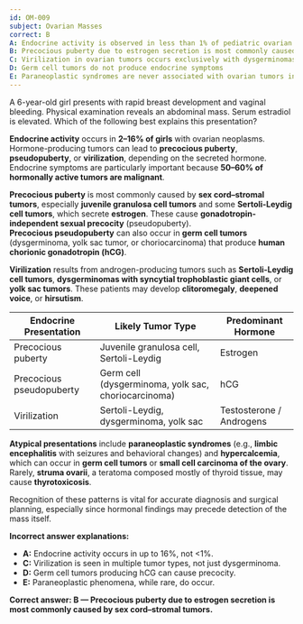 ```yaml
---
id: OM-009
subject: Ovarian Masses
correct: B
A: Endocrine activity is observed in less than 1% of pediatric ovarian neoplasms
B: Precocious puberty due to estrogen secretion is most commonly caused by sex cord–stromal tumors
C: Virilization in ovarian tumors occurs exclusively with dysgerminomas
D: Germ cell tumors do not produce endocrine symptoms
E: Paraneoplastic syndromes are never associated with ovarian tumors in children
---
```


A 6-year-old girl presents with rapid breast development and vaginal bleeding. Physical examination reveals an abdominal mass. Serum estradiol is elevated. Which of the following best explains this presentation?

<!-- EXPLANATION -->

**Endocrine activity** occurs in **2–16% of girls** with ovarian neoplasms. Hormone-producing tumors can lead to **precocious puberty**, **pseudopuberty**, or **virilization**, depending on the secreted hormone. Endocrine symptoms are particularly important because **50–60% of hormonally active tumors are malignant**.

**Precocious puberty** is most commonly caused by **sex cord–stromal tumors**, especially **juvenile granulosa cell tumors** and some **Sertoli-Leydig cell tumors**, which secrete **estrogen**. These cause **gonadotropin-independent sexual precocity** (pseudopuberty).  
**Precocious pseudopuberty** can also occur in **germ cell tumors** (dysgerminoma, yolk sac tumor, or choriocarcinoma) that produce **human chorionic gonadotropin (hCG)**.

**Virilization** results from androgen-producing tumors such as **Sertoli-Leydig cell tumors**, **dysgerminomas with syncytial trophoblastic giant cells**, or **yolk sac tumors**. These patients may develop **clitoromegaly**, **deepened voice**, or **hirsutism**.

| **Endocrine Presentation** | **Likely Tumor Type** | **Predominant Hormone** |
|-----------------------------|------------------------|--------------------------|
| Precocious puberty | Juvenile granulosa cell, Sertoli-Leydig | Estrogen |
| Precocious pseudopuberty | Germ cell (dysgerminoma, yolk sac, choriocarcinoma) | hCG |
| Virilization | Sertoli-Leydig, dysgerminoma, yolk sac | Testosterone / Androgens |

**Atypical presentations** include **paraneoplastic syndromes** (e.g., **limbic encephalitis** with seizures and behavioral changes) and **hypercalcemia**, which can occur in **germ cell tumors** or **small cell carcinoma of the ovary**. Rarely, **struma ovarii**, a teratoma composed mostly of thyroid tissue, may cause **thyrotoxicosis**.

Recognition of these patterns is vital for accurate diagnosis and surgical planning, especially since hormonal findings may precede detection of the mass itself.

**Incorrect answer explanations:**
- **A:** Endocrine activity occurs in up to 16%, not <1%.  
- **C:** Virilization is seen in multiple tumor types, not just dysgerminoma.  
- **D:** Germ cell tumors producing hCG can cause precocity.  
- **E:** Paraneoplastic phenomena, while rare, do occur.

**Correct answer: B — Precocious puberty due to estrogen secretion is most commonly caused by sex cord–stromal tumors.**

